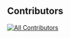 ## Contributors

<!-- ALL-CONTRIBUTORS-LIST:START - Do not remove or modify this section -->
<!-- prettier-ignore-start -->
<!-- markdownlint-disable -->
[![All Contributors](https://img.shields.io/github/all-contributors/jono-rams/PolySolve?color=ee8449&style=flat-square)](#contributors)
<!-- markdownlint-restore -->
<!-- prettier-ignore-end -->

<!-- ALL-CONTRIBUTORS-LIST:END -->
